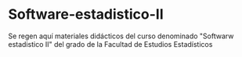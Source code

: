 # Software-estadistico-II
Se regen aquí materiales didácticos del curso denominado "Softwarw estadistico II" del grado de la Facultad de Estudios Estadísticos
